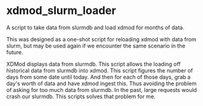 # xdmod_slurm_loader
A script to take data from slurmdb and load xdmod for months of data.

This was designed as a one-shot script for reloading xdmod with data from slurm, but may be used again if we encounter the same scenario in the future.

XDMod displays data from slurmdb. This script allows the loading off historical data from slurmdb into xdmod. This script figures the number of days from some date until today. And then for each of those days, grab a day's worth of data and have xdmod ingest this. Thus avoiding the problem of asking for too much data from slurmdb. In the past, large requests would crash our slurmdb. This scripts solves that problem for me.

